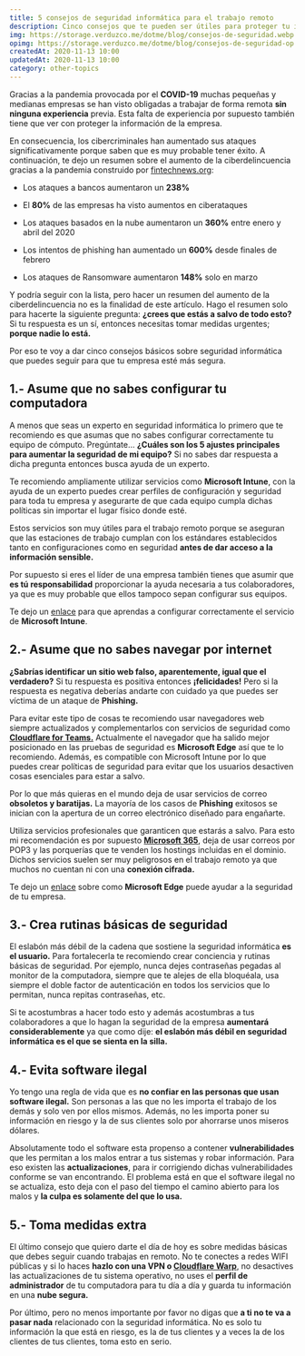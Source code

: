```yaml
---
title: 5 consejos de seguridad informática para el trabajo remoto
description: Cinco consejos que te pueden ser útiles para proteger tu información y la de tus clientes haciendo trabajo remoto.
img: https://storage.verduzco.me/dotme/blog/consejos-de-seguridad.webp
opimg: https://storage.verduzco.me/dotme/blog/consejos-de-seguridad-op.png
createdAt: 2020-11-13 10:00
updatedAt: 2020-11-13 10:00
category: other-topics
---
```


Gracias a la pandemia provocada por el **COVID-19** muchas pequeñas y medianas empresas se han visto obligadas a trabajar de forma remota **sin ninguna experiencia** previa. Esta falta de experiencia por supuesto también tiene que ver con proteger la información de la empresa. 

En consecuencia, los cibercriminales han aumentado sus ataques significativamente porque saben que es muy probable tener éxito. A continuación, te dejo un resumen sobre el aumento de la ciberdelincuencia gracias a la pandemia construido por [fintechnews.org](https://www.fintechnews.org/the-2020-cybersecurity-stats-you-need-to-know/):

* Los ataques a bancos aumentaron un **238%** 

* El **80%** de las empresas ha visto aumentos en ciberataques 

* Los ataques basados en la nube aumentaron un **360%** entre enero y abril del 2020 

* Los intentos de phishing han aumentado un **600%** desde finales de febrero 

* Los ataques de Ransomware aumentaron **148%** solo en marzo 

Y podría seguir con la lista, pero hacer un resumen del aumento de la ciberdelincuencia no es la finalidad de este artículo. Hago el resumen solo para hacerte la siguiente pregunta: **¿crees que estás a salvo de todo esto?** Si tu respuesta es un sí, entonces necesitas tomar medidas urgentes; **porque nadie lo está.** 

Por eso te voy a dar cinco consejos básicos sobre seguridad informática que puedes seguir para que tu empresa esté más segura.  

## 1.- Asume que no sabes configurar tu computadora 

A menos que seas un experto en seguridad informática lo primero que te recomiendo es que asumas que no sabes configurar correctamente tu equipo de cómputo. Pregúntate... **¿Cuáles son los 5 ajustes principales para aumentar la seguridad de mi equipo?** Si no sabes dar respuesta a dicha pregunta entonces busca ayuda de un experto. 

Te recomiendo ampliamente utilizar servicios como **Microsoft Intune**, con la ayuda de un experto puedes crear perfiles de configuración y seguridad para toda tu empresa y asegurarte de que cada equipo cumpla dichas políticas sin importar el lugar físico donde esté.  

Estos servicios son muy útiles para el trabajo remoto porque se aseguran que las estaciones de trabajo cumplan con los estándares establecidos tanto en configuraciones como en seguridad **antes de dar acceso a la información sensible.** 

Por supuesto si eres el líder de una empresa también tienes que asumir que **es tú responsabilidad** proporcionar la ayuda necesaria a tus colaboradores, ya que es muy probable que ellos tampoco sepan configurar sus equipos. 

Te dejo un [enlace](https://docs.microsoft.com/es-es/mem/intune/) para que aprendas a configurar correctamente el servicio de **Microsoft Intune**. 

## 2.- Asume que no sabes navegar por internet 

**¿Sabrías identificar un sitio web falso, aparentemente, igual que el verdadero?** Si tu respuesta es positiva entonces **¡felicidades!** Pero si la respuesta es negativa deberías andarte con cuidado ya que puedes ser víctima de un ataque de **Phishing.** 

Para evitar este tipo de cosas te recomiendo usar navegadores web siempre actualizados y complementarlos con servicios de seguridad como [**Cloudflare for Teams.**](https://www.cloudflare.com/teams/) Actualmente el navegador que ha salido mejor posicionado en las pruebas de seguridad es **Microsoft Edge** así que te lo recomiendo. Además, es compatible con Microsoft Intune por lo que puedes crear políticas de seguridad para evitar que los usuarios desactiven cosas esenciales para estar a salvo. 

Por lo que más quieras en el mundo deja de usar servicios de correo **obsoletos y baratijas.** La mayoría de los casos de **Phishing** exitosos se inician con la apertura de un correo electrónico diseñado para engañarte.  

Utiliza servicios profesionales que garanticen que estarás a salvo. Para esto mi recomendación es por supuesto [**Microsoft 365**](https://www.microsoft.com/es-mx/microsoft-365/business), deja de usar correos por POP3 y las porquerías que te venden los hostings incluidas en el dominio. Dichos servicios suelen ser muy peligrosos en el trabajo remoto ya que muchos no cuentan ni con una **conexión cifrada.** 

Te dejo un [enlace](https://docs.microsoft.com/es-es/deployedge/ms-edge-security-for-business) sobre como **Microsoft Edge** puede ayudar a la seguridad de tu empresa. 

## 3.- Crea rutinas básicas de seguridad 

El eslabón más débil de la cadena que sostiene la seguridad informática **es el usuario.** Para fortalecerla te recomiendo crear conciencia y rutinas básicas de seguridad. Por ejemplo, nunca dejes contraseñas pegadas al monitor de la computadora, siempre que te alejes de ella bloquéala, usa siempre el doble factor de autenticación en todos los servicios que lo permitan, nunca repitas contraseñas, etc. 

Si te acostumbras a hacer todo esto y además acostumbras a tus colaboradores a que lo hagan la seguridad de la empresa **aumentará considerablemente** ya que como dije: **el eslabón más débil en seguridad informática es el que se sienta en la silla.** 

## 4.- Evita software ilegal 

Yo tengo una regla de vida que es **no confiar en las personas que usan software ilegal.** Son personas a las que no les importa el trabajo de los demás y solo ven por ellos mismos. Además, no les importa poner su información en riesgo y la de sus clientes solo por ahorrarse unos miseros dólares.  

Absolutamente todo el software esta propenso a contener **vulnerabilidades** que les permitan a los malos entrar a tus sistemas y robar información. Para eso existen las **actualizaciones**, para ir corrigiendo dichas vulnerabilidades conforme se van encontrando. El problema está en que el software ilegal no se actualiza, esto deja con el paso del tiempo el camino abierto para los malos y **la culpa es solamente del que lo usa.** 

## 5.- Toma medidas extra 

El último consejo que quiero darte el día de hoy es sobre medidas básicas que debes seguir cuando trabajas en remoto. No te conectes a redes WIFI públicas y si lo haces **hazlo con una VPN o [Cloudflare Warp](https://blog.cloudflare.com/warp-for-desktop/)**, no desactives las actualizaciones de tu sistema operativo, no uses el **perfil de administrador** de tu computadora para tu día a día y guarda tu información en una **nube segura.** 

Por último, pero no menos importante por favor no digas que **a ti no te va a pasar nada** relacionado con la seguridad informática. No es solo tu información la que está en riesgo, es la de tus clientes y a veces la de los clientes de tus clientes, toma esto en serio. 